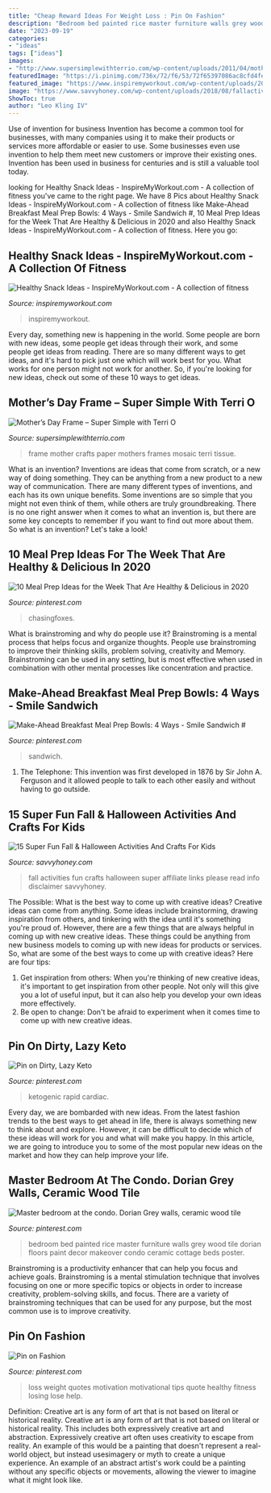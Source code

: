 ```yaml
---
title: "Cheap Reward Ideas For Weight Loss : Pin On Fashion"
description: "Bedroom bed painted rice master furniture walls grey wood tile dorian floors paint decor makeover condo ceramic cottage beds poster"
date: "2023-09-19"
categories:
- "ideas"
tags: ["ideas"]
images:
- "http://www.supersimplewithterrio.com/wp-content/uploads/2011/04/mothers-day-frame.jpg"
featuredImage: "https://i.pinimg.com/736x/72/f6/53/72f65397086ac8cfd4fe8131d1412e06.jpg"
featured_image: "https://www.inspiremyworkout.com/wp-content/uploads/2013/04/healthy-snacks.png"
image: "https://www.savvyhoney.com/wp-content/uploads/2018/08/fallactivitiesforkids-1-1170x780.png"
ShowToc: true
author: "Leo Kling IV"
---
```



Use of invention for business
Invention has become a common tool for businesses, with many companies using it to make their products or services more affordable or easier to use. Some businesses even use invention to help them meet new customers or improve their existing ones. Invention has been used in business for centuries and is still a valuable tool today.

	

		
looking for Healthy Snack Ideas - InspireMyWorkout.com - A collection of fitness you've came to the right page. We have 8 Pics about Healthy Snack Ideas - InspireMyWorkout.com - A collection of fitness like Make-Ahead Breakfast Meal Prep Bowls: 4 Ways - Smile Sandwich #, 10 Meal Prep Ideas for the Week That Are Healthy &amp; Delicious in 2020 and also Healthy Snack Ideas - InspireMyWorkout.com - A collection of fitness. Here you go:
		
    
## Healthy Snack Ideas - InspireMyWorkout.com - A Collection Of Fitness

<img loading=lazy src="https://www.inspiremyworkout.com/wp-content/uploads/2013/04/healthy-snacks.png" onerror="this.onerror=null;this.src='https://tse2.mm.bing.net/th?id=OIP.3njGdPgzoWJ7eAPMm6v5jAHaM3&amp;pid=15.1';" alt="Healthy Snack Ideas - InspireMyWorkout.com - A collection of fitness">

_Source: inspiremyworkout.com_

>inspiremyworkout. 

	

Every day, something new is happening in the world. Some people are born with new ideas, some people get ideas through their work, and some people get ideas from reading. There are so many different ways to get ideas, and it's hard to pick just one which will work best for you. What works for one person might not work for another. So, if you're looking for new ideas, check out some of these 10 ways to get ideas.

    
## Mother’s Day Frame – Super Simple With Terri O

<img loading=lazy src="http://www.supersimplewithterrio.com/wp-content/uploads/2011/04/mothers-day-frame.jpg" onerror="this.onerror=null;this.src='https://tse1.mm.bing.net/th?id=OIP.Z2TwdSTDDjT9XLdy4A5b9QHaFj&amp;pid=15.1';" alt="Mother’s Day Frame – Super Simple with Terri O">

_Source: supersimplewithterrio.com_

>frame mother crafts paper mothers frames mosaic terri tissue. 

	

What is an invention?
Inventions are ideas that come from scratch, or a new way of doing something. They can be anything from a new product to a new way of communication. There are many different types of inventions, and each has its own unique benefits. Some inventions are so simple that you might not even think of them, while others are truly groundbreaking. There is no one right answer when it comes to what an invention is, but there are some key concepts to remember if you want to find out more about them. So what is an invention? Let's take a look!

    
## 10 Meal Prep Ideas For The Week That Are Healthy &amp; Delicious In 2020

<img loading=lazy src="https://i.pinimg.com/736x/72/f6/53/72f65397086ac8cfd4fe8131d1412e06.jpg" onerror="this.onerror=null;this.src='https://tse3.mm.bing.net/th?id=OIP.lGSfWyyOxh4BzqlwpmR-gQHaNj&amp;pid=15.1';" alt="10 Meal Prep Ideas for the Week That Are Healthy &amp; Delicious in 2020">

_Source: pinterest.com_

>chasingfoxes. 

	

What is brainstroming and why do people use it?
Brainstroming is a mental process that helps focus and organize thoughts. People use brainstroming to improve their thinking skills, problem solving, creativity and Memory. Brainstroming can be used in any setting, but is most effective when used in combination with other mental processes like concentration and practice.

    
## Make-Ahead Breakfast Meal Prep Bowls: 4 Ways - Smile Sandwich #

<img loading=lazy src="https://i.pinimg.com/736x/90/d0/52/90d052977009ccd5496d243cafb75bdb.jpg" onerror="this.onerror=null;this.src='https://tse2.mm.bing.net/th?id=OIP.AR_cCAIAR-3oRXHTcVbOrAHaRq&amp;pid=15.1';" alt="Make-Ahead Breakfast Meal Prep Bowls: 4 Ways - Smile Sandwich #">

_Source: pinterest.com_

>sandwich. 

	

1. The Telephone: This invention was first developed in 1876 by Sir John A. Ferguson and it allowed people to talk to each other easily and without having to go outside.

    
## 15 Super Fun Fall &amp; Halloween Activities And Crafts For Kids

<img loading=lazy src="https://www.savvyhoney.com/wp-content/uploads/2018/08/fallactivitiesforkids-1-1170x780.png" onerror="this.onerror=null;this.src='https://tse1.mm.bing.net/th?id=OIP.ZlTcyYYFTnwrc4Zp1RE1CQHaE8&amp;pid=15.1';" alt="15 Super Fun Fall &amp; Halloween Activities And Crafts For Kids">

_Source: savvyhoney.com_

>fall activities fun crafts halloween super affiliate links please read info disclaimer savvyhoney. 

	

The Possible: What is the best way to come up with creative ideas?
Creative ideas can come from anything. Some ideas include brainstorming, drawing inspiration from others, and tinkering with the idea until it's something you're proud of. However, there are a few things that are always helpful in coming up with new creative ideas. These things could be anything from new business models to coming up with new ideas for products or services. So, what are some of the best ways to come up with creative ideas? Here are four tips: 
1) Get inspiration from others: When you're thinking of new creative ideas, it's important to get inspiration from other people. Not only will this give you a lot of useful input, but it can also help you develop your own ideas more effectively. 
2) Be open to change: Don't be afraid to experiment when it comes time to come up with new creative ideas.

    
## Pin On Dirty, Lazy Keto

<img loading=lazy src="https://i.pinimg.com/736x/64/98/90/6498901b2ecd673bad376e525aa9f0e8.jpg" onerror="this.onerror=null;this.src='https://tse2.mm.bing.net/th?id=OIP.Ns7WYZdUmJTJIYkXRyqZtQHaO0&amp;pid=15.1';" alt="Pin on Dirty, Lazy Keto">

_Source: pinterest.com_

>ketogenic rapid cardiac. 

	

Every day, we are bombarded with new ideas. From the latest fashion trends to the best ways to get ahead in life, there is always something new to think about and explore. However, it can be difficult to decide which of these ideas will work for you and what will make you happy. In this article, we are going to introduce you to some of the most popular new ideas on the market and how they can help improve your life.

    
## Master Bedroom At The Condo. Dorian Grey Walls, Ceramic Wood Tile

<img loading=lazy src="https://i.pinimg.com/originals/90/90/e2/9090e26873977008c77cfca0baabb620.jpg" onerror="this.onerror=null;this.src='https://tse2.mm.bing.net/th?id=OIP.dAbK7L0VTWYnGvWb334j9wHaNK&amp;pid=15.1';" alt="Master bedroom at the condo. Dorian Grey walls, ceramic wood tile">

_Source: pinterest.com_

>bedroom bed painted rice master furniture walls grey wood tile dorian floors paint decor makeover condo ceramic cottage beds poster. 

	

Brainstroming is a productivity enhancer that can help you focus and achieve goals. Brainstroming is a mental stimulation technique that involves focusing on one or more specific topics or objects in order to increase creativity, problem-solving skills, and focus. There are a variety of brainstroming techniques that can be used for any purpose, but the most common use is to improve creativity.

    
## Pin On Fashion

<img loading=lazy src="https://i.pinimg.com/originals/39/4c/cc/394ccc1ca72192112c36c880b6593cda.jpg" onerror="this.onerror=null;this.src='https://tse1.mm.bing.net/th?id=OIP.giYsG2oYMAscP84_Gr7o-wHaOG&amp;pid=15.1';" alt="Pin on Fashion">

_Source: pinterest.com_

>loss weight quotes motivation motivational tips quote healthy fitness losing lose help. 

	

Definition: Creative art is any form of art that is not based on literal or historical reality.
Creative art is any form of art that is not based on literal or historical reality. This includes both expressively creative art and abstraction. Expressively creative art often uses creativity to escape from reality. An example of this would be a painting that doesn't represent a real-world object, but instead usesimagery or myth to create a unique experience. An example of an abstract artist's work could be a painting without any specific objects or movements, allowing the viewer to imagine what it might look like.

